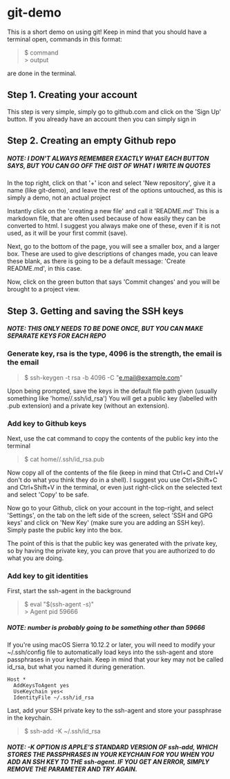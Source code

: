 # git-demo

This is a short demo on using git!
Keep in mind that you should have a terminal open, commands in this format:
> $ command<br>> output

are done in the terminal.

## Step 1. Creating your account
This step is very simple, simply go to github.com and click on the 'Sign Up' button.
If you already have an account then you can simply sign in

## Step 2. Creating an empty Github repo

##### NOTE: I DON'T ALWAYS REMEMBER EXACTLY WHAT EACH BUTTON SAYS, BUT YOU CAN GO OFF THE GIST OF WHAT I WRITE IN QUOTES

In the top right, click on that '+' icon and select 'New repository', give it a name (like git-demo), and leave the rest of the options untouched, as this is simply a demo, not an actual project

Instantly click on the 'creating a new file' and call it 'README.md'
This is a markdown file, that are often used because of how easily they can be converted to html.
I suggest you always make one of these, even if it is not used, as it will be your first commit (save).

Next, go to the bottom of the page, you will see a smaller box, and a larger box. These are used to give descriptions of changes made, you can leave these blank, as there is going to be a default message: 'Create README.md', in this case.

Now, click on the green button that says 'Commit changes' and you will be brought to a project view.

## Step 3. Getting and saving the SSH keys

##### NOTE: THIS ONLY NEEDS TO BE DONE ONCE, BUT YOU CAN MAKE SEPARATE KEYS FOR EACH REPO

### Generate key, rsa is the type, 4096 is the strength, the email is the email 
> $ ssh-keygen -t rsa -b 4096 -C "e.mail@example.com"

Upon being prompted, save the keys in the default file path given (usually something like 'home/<user>/.ssh/id_rsa')
You will get a public key (labelled with .pub extension) and a private key (without an extension).

### Add key to Github keys
Next, use the cat command to copy the contents of the public key into the terminal
> $ cat home/<user>/.ssh/id_rsa.pub

Now copy all of the contents of the file (keep in mind that Ctrl+C and Ctrl+V don't do what you think they do in a shell). I suggest you use Ctrl+Shift+C and Ctrl+Shift+V in the terminal, or even just right-click on the selected text and select 'Copy' to be safe.

Now go to your Github, click on your account in the top-right, and select 'Settings', on the tab on the left side of the screen, select 'SSH and GPG keys' and click on 'New Key' (make sure you are adding an SSH key). Simply paste the public key into the box.

The point of this is that the public key was generated with the private key, so by having the private key, you can prove that you are authorized to do what you are doing.

### Add key to git identities

First, start the ssh-agent in the background
> $ eval "$(ssh-agent -s)"<br>> Agent pid 59666

##### NOTE: number is probably going to be something other than 59666

If you're using macOS Sierra 10.12.2 or later, you will need to modify your ~/.ssh/config file to automatically load keys into the ssh-agent and store passphrases in your keychain.
Keep in mind that your key may not be called id_rsa, but what you named it during generation.

```
Host *
  AddKeysToAgent yes
  UseKeychain yes<
  IdentityFile ~/.ssh/id_rsa
```

Last, add your SSH private key to the ssh-agent and store your passphrase in the keychain.
> $ ssh-add -K ~/.ssh/id_rsa

##### NOTE: -K OPTION IS APPLE'S STANDARD VERSION OF ssh-add, WHICH STORES THE PASSPHRASES IN YOUR KEYCHAIN FOR YOU WHEN YOU ADD AN SSH KEY TO THE ssh-agent. IF YOU GET AN ERROR, SIMPLY REMOVE THE PARAMETER AND TRY AGAIN. 
